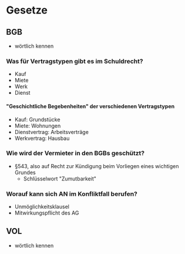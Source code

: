 # Gesetze
## BGB
* wörtlich kennen

### Was für Vertragstypen gibt es im Schuldrecht?
* Kauf
* Miete
* Werk
* Dienst

#### "Geschichtliche Begebenheiten" der verschiedenen Vertragstypen
* Kauf: Grundstücke
* Miete: Wohnungen
* Dienstvertrag: Arbeitsverträge
* Werkvertrag: Hausbau

### Wie wird der Vermieter in den BGBs geschützt?
* §543, also auf Recht zur Kündigung beim Vorliegen eines wichtigen Grundes
    * Schlüsselwort "Zumutbarkeit"

### Worauf kann sich AN im Konfliktfall berufen? 
* Unmöglichkeitsklausel
* Mitwirkungspflicht des AG

## VOL
* wörtlich kennen